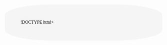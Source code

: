 !DOCTYPE html>
<html lang="en">

<head>
    <style>
        img {
            width: 5%;
        }

        ul {
            font-family: Magra;
            text-align: center;
            height: 30vh;
            font-size: larger;


        }

        p {
            color: black;
            background-color: whitesmoke;
            font-family: Magra;
            padding: 10%;
            border-radius: 30%;



        }

        br {
            background-color: darkgray;
        }

        h3,
        h2 {
            color: rgb(245, 17, 17);
            font-size: larger;
        }

        h1 {
            color: brown;
            font-size: larger;
        }

        .text{
            align-items: flex-end;
            justify-content: flex-end;
        display: flex;
        flex-direction: column;
        


        }
        .item{
            background-color: azure;
            margin: 10px;
            height: 50px;
            width: 100px;
            justify-content: center;
            display: flex;
            text-align: center;
            align-items: center;

        }

        marquee {
            font-family: 'Franklin Gothic Medium', ;
            background-color: beige;
        }
    </style>
    <meta charset="UTF-8">
    <meta http-equiv="X-UA-Compatible" content="IE=edge">
    <meta name="viewport" content="width=device-width, initial-scale=1.0">
    <title>websit</title>
</head>

<body background="https://e3.365dm.com/19/11/2048x1152/skynews-roads-best-worst_4837044.jpg">
    <img src="https://cdn2.iconfinder.com/data/icons/astronomy-glyph-black/614/4238_-_Half_Moon-512.png" alt="">
    <marquee><strong> !!!!!!!!!!!!!TRUTH!!!!HONETY!!!!!!!FOCUS !!!!!!!!!!!!!TRUTH!!!!HONETY!!!!!!!FOCUS
            !!!!!!!!!!!!!TRUTH!!!!HONETY!!!!!!!FOCUS !!!!!!!!!!!!!TRUTH!!!!HONETY!!!!!!!FOCUS
            !!!!!!!!!!!!!TRUTH!!!!HONETY!!!!!!!FOCUS !!!!!!!!!!!!!TRUTH!!!!HONETY!!!!!!!</marquee>

    <ul>
        <h1 style="display:inline">
            <strong>HOME</strong>&nbsp;&nbsp;&nbsp;&nbsp;&nbsp;&nbsp;&nbsp;&nbsp;&nbsp;&nbsp;&nbsp;&nbsp;&nbsp;&nbsp;&nbsp;&nbsp;&nbsp;&nbsp;&nbsp;&nbsp;&nbsp;&nbsp;&nbsp;&nbsp;&nbsp;&nbsp;&nbsp;&nbsp;
        </h1>
        <h2 style="display:inline"><strong>ABOUT
                US</strong>&nbsp;&nbsp;&nbsp;&nbsp;&nbsp;&nbsp;&nbsp;&nbsp;&nbsp;&nbsp;&nbsp;&nbsp;&nbsp;&nbsp;&nbsp;&nbsp;&nbsp;&nbsp;&nbsp;&nbsp;&nbsp;
        </h2>
        <h3 style="display:inline">
            <strong>CONTACT</strong>&nbsp;&nbsp;&nbsp;&nbsp;&nbsp;&nbsp;&nbsp;&nbsp;&nbsp;&nbsp;&nbsp;&nbsp;&nbsp;&nbsp;&nbsp;&nbsp;&nbsp;&nbsp;&nbsp;&nbsp;&nbsp;&nbsp;&nbsp;&nbsp;&nbsp;&nbsp;&nbsp;&nbsp;
        </h3>
    </ul>
    <div style="display: inline-table;">

        <p><strong>&nbsp;&nbsp;&nbsp;&nbsp;&nbsp;&nbsp;&nbsp;FUTURE &
                AMBITION<br>Ambition is when you have the desire and<br> determination achieve great things.
                Ambitious<br> people use hard work and focus to find success<br> in their work and personal lives. They
                have an<br> inner drive that helps them stay motivated<br> when toward their
                goals.<br>&nbsp;&nbsp;&nbsp;&nbsp;&nbsp;&nbsp;&nbsp;&nbsp;&nbsp;&nbsp;&nbsp;&nbsp;&nbsp;&nbsp;&nbsp;&nbsp;&nbsp;&nbsp;&nbsp;
                <a href="https://www.indeed.com/career-advice/career-development/how-to-be-ambitious"><button>Read
                        more</button></a></p></div>

                        <div class="text">
           <div class="item"> <a href="https://www.merriam-webster.com/dictionary/focus">FOCUS</a>
            </div>
        <div class="item"><a href="https://www.britannica.com/topic/truth-philosophy-and-logic">TRUTH</a></div>
            <div class="item"> <a href="https://www.merriam-webster.com/dictionary/honesty">HONESTY</a></div>
        </div>



</body>

</html>
